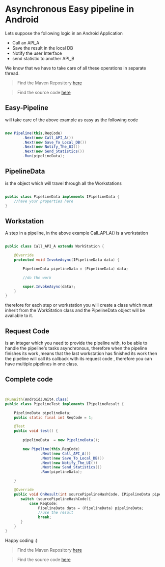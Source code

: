 # Asynchronous Easy pipeline in Android

Lets suppose the following logic in an Android Application  

- Call an API_A
- Save the result in the local DB
- Notify the user Interface 
- send statistic to another API_B

We know that we have to take care of all these operations in separate thread. 

>Find the Maven Repository [here](https://bintray.com/alicommit-malp/Android/Easy-Pipeline)

>Find the source code [here](https://github.com/alicommit-malp/Easy-Pipeline-Android)


## Easy-Pipeline 
will take care of the above example as easy as the following code

```java

new Pipeline(this,ReqCode)
        .Next(new Call_API_A())
        .Next(new Save_To_Local_DB())
        .Next(new Notify_The_UI())
        .Next(new Send_Statistics())
        .Run(pipelineData);


```

## PipelineData 
is the object which will travel through all the Workstations 


```java

public class PipelineData implements IPipelineData {
    //have your properties here
}

```

## Workstation 
A step in a pipeline, in the above example Call_API_A() is a workstation 


```java

public class Call_API_A extends WorkStation {

    @Override
    protected void InvokeAsync(IPipelineData data) {

        PipelineData pipelineData = (PipelineData) data;

        //do the work

        super.InvokeAsync(data);
    }
}

```

therefore for each step or workstation you will create a class which must inherit from the WorkStation class and the PipelineData object will be available to it.

## Request Code
is an integer which you need to provide the pipeline with, to be able to handle the pipeline's tasks asynchronous, therefore when the pipeline finishes its work ,means that the last workstation has finished its work then the pipeline will call its callback with its request code , therefore you can have multiple pipelines in one class. 


## Complete code 

```java


@RunWith(AndroidJUnit4.class)
public class PipelineTest implements IPipelineResult {

    PipelineData pipelineData;
    public static final int ReqCode = 1;

    @Test
    public void test() {
        
        pipelineData  = new PipelineData();

        new Pipeline(this,ReqCode)
                .Next(new Call_API_A())
                .Next(new Save_To_Local_DB())
                .Next(new Notify_The_UI())
                .Next(new Send_Statistics())
                .Run(pipelineData);

    }

    @Override
    public void OnResult(int sourcePipelineHashCode, IPipelineData pipelineData) {
       switch (sourcePipelineHashCode){
           case ReqCode:
               PipelineData data = (PipelineData) pipelineData;
               //use the result 
               break;
       }
    }
}

```

Happy coding :)


>Find the Maven Repository [here](https://bintray.com/alicommit-malp/Android/Easy-Pipeline)

>Find the source code [here](https://github.com/alicommit-malp/Easy-Pipeline-Android)
